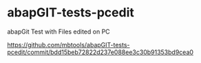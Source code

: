# abapGIT-tests-pcedit
abapGit Test with Files edited on PC

https://github.com/mbtools/abapGIT-tests-pcedit/commit/bdd15beb72822d237e088ee3c30b91353bd9cea0

